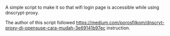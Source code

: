 A simple script to make it so that wifi login page is accessible while using dnscrypt-proxy.

The author of this script followed https://medium.com/porosfilkom/dnscryt-proxy-di-opensuse-cara-mudah-3e69141b97ec instruction.
